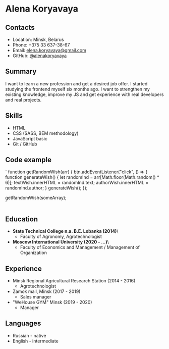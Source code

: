 # Alena Koryavaya

## Contacts

- Location: Minsk, Belarus
- Phone: +375 33 637-38-67
- Email: elena.koryavaya@gmail.com
- GitHub: [@alenakoryavaya](https://github.com/AlenaKoryavaya/AlenaKoryavaya.git)

## Summary

I want to learn a new profession and get a desired job offer. I started studying the frontend myself six months ago. I want to strengthen my existing knowledge, improve my JS and get experience with real developers and real projects.

## Skills

- HTML
- CSS (SASS, BEM methodology)
- JavaScript basic
- Git / GitHub

## Code example

`
function getRandomWish(arr) {
btn.addEventListener("click", () => {
function generateWish() {
let randomInd = arr[Math.floor(Math.random() * 6)];
textWish.innerHTML = randomInd.text;
authorWish.innerHTML = randomInd.author;
}
generateWish();
});

getRandomWish(someArray);  
`

## Education

- **State Technical College n.a. B.E. Lobanka (2014)**\
  - Faculty of Agronomy, Agrotechnologist
- **Moscow International University (2020 - ...)**\
  - Faculty of Economics and Management / Management of Organization

## Experience

- Minsk Regional Agricultural Research Station (2014 - 2016)
  - Agrotechnologist
- Zamok mall, Minsk (2017 - 2019)
  - Sales manager
- "WeHouse GYM" Minsk (2019 - 2020)
  - Manager

## Languages

- Russian - native
- English - intermediate

